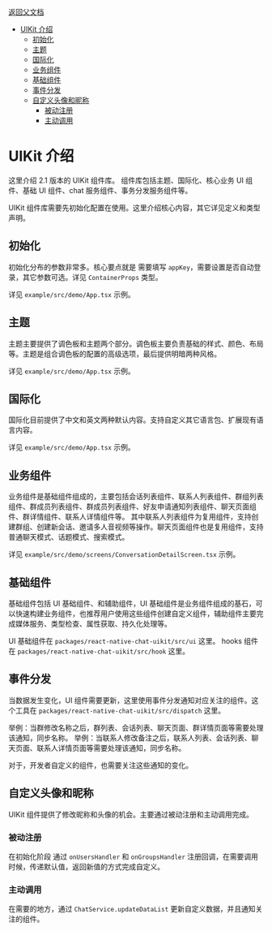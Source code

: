 [返回父文档](./index.md)

- [UIKit 介绍](#uikit-介绍)
  - [初始化](#初始化)
  - [主题](#主题)
  - [国际化](#国际化)
  - [业务组件](#业务组件)
  - [基础组件](#基础组件)
  - [事件分发](#事件分发)
  - [自定义头像和昵称](#自定义头像和昵称)
    - [被动注册](#被动注册)
    - [主动调用](#主动调用)

# UIKit 介绍

这里介绍 2.1 版本的 UIKit 组件库。 组件库包括主题、国际化、核心业务 UI 组件、基础 UI 组件、chat 服务组件、事务分发服务组件等。

UIKit 组件库需要先初始化配置在使用。这里介绍核心内容，其它详见定义和类型声明。

## 初始化

初始化分布的参数非常多。核心要点就是 需要填写 `appKey`，需要设置是否自动登录，其它参数可选。详见 `ContainerProps` 类型。

详见 `example/src/demo/App.tsx` 示例。

## 主题

主题主要提供了调色板和主题两个部分。调色板主要负责基础的样式、颜色、布局等。主题是组合调色板的配置的高级选项，最后提供明暗两种风格。

详见 `example/src/demo/App.tsx` 示例。

## 国际化

国际化目前提供了中文和英文两种默认内容。支持自定义其它语言包、扩展现有语言内容。

详见 `example/src/demo/App.tsx` 示例。

## 业务组件

业务组件是基础组件组成的，主要包括会话列表组件、联系人列表组件、群组列表组件、群成员列表组件、群成员列表组件、好友申请通知列表组件、聊天页面组件、群详情组件、联系人详情组件等。
其中联系人列表组件为复用组件，支持创建群组、创建新会话、邀请多人音视频等操作。聊天页面组件也是复用组件，支持普通聊天模式、话题模式、搜索模式。

详见 `example/src/demo/screens/ConversationDetailScreen.tsx` 示例。

## 基础组件

基础组件包括 UI 基础组件、和辅助组件，UI 基础组件是业务组件组成的基石，可以快速构建业务组件，也推荐用户使用这些组件创建自定义组件，辅助组件主要完成媒体服务、类型检查、属性获取、持久化处理等。

UI 基础组件在 `packages/react-native-chat-uikit/src/ui` 这里。
hooks 组件在 `packages/react-native-chat-uikit/src/hook` 这里。

## 事件分发

当数据发生变化，UI 组件需要更新，这里使用事件分发通知对应关注的组件。这个工具在 `packages/react-native-chat-uikit/src/dispatch` 这里。

举例：当群修改名称之后，群列表、会话列表、聊天页面、群详情页面等需要处理该通知，同步名称。
举例：当联系人修改备注之后，联系人列表、会话列表、聊天页面、联系人详情页面等需要处理该通知，同步名称。

对于，开发者自定义的组件，也需要关注这些通知的变化。

## 自定义头像和昵称

UIKit 组件提供了修改昵称和头像的机会。主要通过被动注册和主动调用完成。

### 被动注册

在初始化阶段 通过 `onUsersHandler` 和 `onGroupsHandler` 注册回调，在需要调用时候，传递默认值，返回新值的方式完成自定义。

### 主动调用

在需要的地方，通过 `ChatService.updateDataList` 更新自定义数据，并且通知关注的组件。
